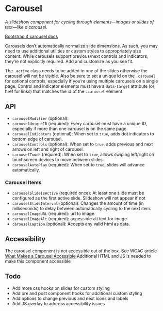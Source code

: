 # Carousel
_A slideshow component for cycling through elements—images or slides of text—like a carousel._

[Bootstrap 4 carousel docs](https://getbootstrap.com/docs/4.6/components/carousel/)

Carousels don’t automatically normalize slide dimensions. As such, you may need to use additional utilities or custom 
styles to appropriately size content. While carousels support previous/next controls and indicators, they’re not 
explicitly required. Add and customize as you see fit.

The `.active` class needs to be added to one of the slides otherwise the carousel will not be visible. Also be sure to 
set a unique id on the `.carousel` for optional controls, especially if you’re using multiple carousels on a single page. 
Control and indicator elements must have a `data-target` attribute (or href for links) that matches the id of the 
`.carousel` element.

## API

* `carouselModifier` (optional): 
* `carouselUniqueID` (required): Every carousel must have a unique ID, especially if more than one carousel is on the same page.
* `carouselIndicators` (optional): When set to `true`, adds dot indicators to bottom edge of carousel.
* `carouselControls` (optional): When set to `true`, adds previous and next arrows on left and right of carousel.
* `carouselTouch` (required):  When set to `true`, allows swiping left/right on touchscreen devices to move between slides.
* `carouselAutoPlay` (required): When set to `true`, slides will advance automatically.

### Carousel Items
* `carouselSlideIsActive` (required once): At least one slide must be configured as the first active slide. Slideshow will not appear if not 
* `carouselSlideInterval` (optional): Changes the amount of time (in milliseconds) to delay between automatically cycling to the next item.
* `carouselImageURL` (required): url to image.
* `carouselImageAlt` (required): accessible alt text for image.
* `carouselCaption` (optional): Accepts any valid html as data. 

## Accessibility
The carousel component is not accessible out of the box. See WCAG article 
[What Makes a Carousel Accessible](https://www.w3.org/WAI/tutorials/carousels/#what-makes-a-carousel-accessible) 
Additional HTML and JS is needed to make this component accessible

## Todo
* Add more css hooks on slides for custom styling
* Add pre and post component hooks for additional custom styling
* Add options to change previous and next icons and labels
* Add JS overlay to address accessibility issues


